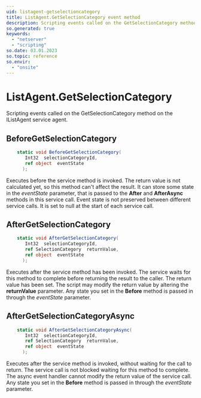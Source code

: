 ```yaml
---
uid: listagent-getselectioncategory
title: ListAgent.GetSelectionCategory event method
description: Scripting events called on the GetSelectionCategory method on the ListAgent service agent.
so.generated: true
keywords:
  - "netserver"
  - "scripting"
so.date: 03.01.2023
so.topic: reference
so.envir:
  - "onsite"
---
```

# ListAgent.GetSelectionCategory

Scripting events called on the <see cref='M:SuperOffice.CRM.Services.IListAgent.GetSelectionCategory'>GetSelectionCategory</see> method on the <see cref='IListAgent'>IListAgent</see>  service agent.

## BeforeGetSelectionCategory
```cs
    static void BeforeGetSelectionCategory(
       Int32  selectionCategoryId,
       ref object  eventState
      );
```
Executes before the service method is invoked.
The return value is not calculated yet, so this method can't affect the result.
It can store some state in the *eventState* parameter, that is passed to the **After** and **AfterAsync** methods in this service call.
Event state is not preserved between different service calls. It is set to null at the start of each service call.
## AfterGetSelectionCategory
```cs
    static void AfterGetSelectionCategory(
       Int32  selectionCategoryId,
       ref SelectionCategory  returnValue,
       ref object  eventState
      );
```
Executes after the service method has been invoked. The service waits for this method to complete before returning the result to the caller.
The return value has been set. The script may modify the return value by altering the **returnValue** parameter.
Any state you set in the **Before** method is passed in through the *eventState* parameter.
## AfterGetSelectionCategoryAsync
```cs
    static void AfterGetSelectionCategoryAsync(
       Int32  selectionCategoryId,
       ref SelectionCategory  returnValue,
       ref object  eventState
      );
```
Executes after the service method is invoked, without waiting for the call to return.
The service call is not blocked waiting for this method to complete.
The async event handler cannot modify the return value of the service call.
Any state you set in the **Before** method is passed in through the *eventState* parameter.

